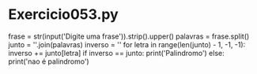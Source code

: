 # Exercicio053.py

frase = str(input('Digite uma frase')).strip().upper()
palavras = frase.split()
junto = ''.join(palavras)
inverso = ''
for letra in range(len(junto) - 1, -1, -1):
    inverso += junto[letra]
if inverso == junto:
    print('Palindromo')
else:
    print('nao é palindromo')
